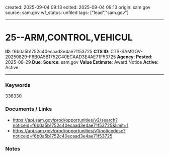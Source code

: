 created: 2025-09-04 09:13
edited: 2025-09-04 09:13
origin: sam.gov
source: sam.gov
wf_status: unfiled
tags: ["lead","sam.gov"]

---

# 25--ARM,CONTROL,VEHICUL

**ID**: f6b0a5b1752c40ecaad3e4ae71f53725
**CTS ID**: CTS-SAMGOV-20250829-F6B0A5B1752C40ECAAD3E4AE71F53725
**Agency**: 
**Posted**: 2025-08-29
**Due**: 
**Source**: sam.gov
**Value Estimate**: Award Notice
**Active**: Active

---

### Keywords
336330

### Documents / Links
- <https://api.sam.gov/prod/opportunities/v2/search?noticeid=f6b0a5b1752c40ecaad3e4ae71f53725&limit=1>
- <https://api.sam.gov/prod/opportunities/v1/noticedesc?noticeid=f6b0a5b1752c40ecaad3e4ae71f53725>

### Notes

